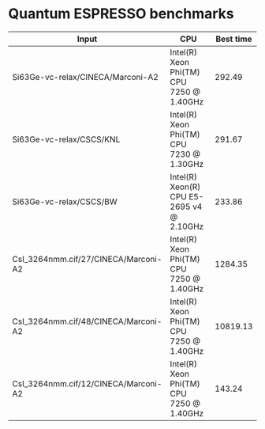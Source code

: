 # Quantum ESPRESSO benchmarks

| Input                                                        | CPU                                                          | Best time |
| ------------------------------------------------------------ | ------------------------------------------------------------ | --------- |
| Si63Ge-vc-relax/CINECA/Marconi-A2                            | Intel(R) Xeon Phi(TM) CPU 7250 @ 1.40GHz                     |    292.49 |
| Si63Ge-vc-relax/CSCS/KNL                                     | Intel(R) Xeon Phi(TM) CPU 7230 @ 1.30GHz                     |    291.67 |
| Si63Ge-vc-relax/CSCS/BW                                      | Intel(R) Xeon(R) CPU E5-2695 v4 @ 2.10GHz                    |    233.86 |
| CsI_3264nmm.cif/27/CINECA/Marconi-A2                         | Intel(R) Xeon Phi(TM) CPU 7250 @ 1.40GHz                     |   1284.35 |
| CsI_3264nmm.cif/48/CINECA/Marconi-A2                         | Intel(R) Xeon Phi(TM) CPU 7250 @ 1.40GHz                     |  10819.13 |
| CsI_3264nmm.cif/12/CINECA/Marconi-A2                         | Intel(R) Xeon Phi(TM) CPU 7250 @ 1.40GHz                     |    143.24 |
